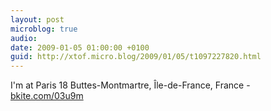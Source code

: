 ```yaml
---
layout: post
microblog: true
audio: 
date: 2009-01-05 01:00:00 +0100
guid: http://xtof.micro.blog/2009/01/05/t1097227820.html
---
```

I'm at Paris 18 Buttes-Montmartre, Île-de-France, France - [bkite.com/03u9m](http://bkite.com/03u9m)
